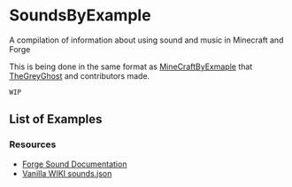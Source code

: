 # SoundsByExample
A compilation of information about using sound and music in Minecraft and Forge

This is being done in the same format as [MineCraftByExmaple][MBE] that [TheGreyGhost][TGG] and contributors made.

`WIP`
## List of Examples

### Resources
  - [Forge Sound Documentation][ForgeSoundDocs]
  - [Vanilla WIKI sounds.json][SoundJsonVanillaWiki]
  
  
[MBE]: https://github.com/TheGreyGhost/MinecraftByExample
[TGG]: https://github.com/TheGreyGhost
[ForgeSoundDocs]: http://mcforge.readthedocs.io/en/latest/effects/sounds/
[SoundJsonVanillaWiki]: http://minecraft.gamepedia.com/Sounds.json
